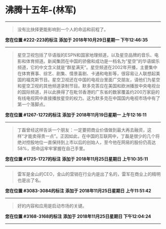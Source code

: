 # 沸腾十五年-(林军)

---

> 没有比抉择更能影响到一个人的命运和前程了。

**您在位置 #222-223的标注** **添加于 2018年10月29日星期一 下午12:46:35**

---

> 星空卫视包括了华语版的ESPN和国家地理频道，以及星空品牌的音乐、电影和体育频道。新闻集团在中国的骄傲和成功是一档名为“星空”的华语娱乐频道，它的中文含义就是“群星满天”。星空频道在2002年开播，主要集中在体育赛事、综艺、剧集、情景喜剧、卡通和电影等，很容易让人联想起美国的福克斯节目。星空卫视还在中国的电视台里面广交朋友，请他们为星空和星空卫视的其他频道录制节目。默多克答应在美国和欧洲播放中央电视台的国际频道，并以此换得了在毗邻香港的广东省的数家覆盖约200万家庭的有线电视网中直接播放星空的权力。这为默多克在中国国内电视市场中有了第一个落脚点。

**您在位置 #1267-1272的标注** **添加于 2018年11月19日星期一 上午12:16:11**

---

> 丁磊曾经这样告诉一个朋友：一定要把商业价值做到最大再去融资，这样“才能卖得贵一点”。正因如此，在中国的互联网中，丁磊是很少的几个将绝对控股地位一直保持到上市以后的创始人，至今他在网易的股份仍高达58%，把命运牢牢掌握在自己手里。

**您在位置 #1725-1727的标注** **添加于 2018年11月25日星期日 上午10:35:11**

---

> 雷军是金山的CEO，金山的营销在行业内是出了名的，雷军在商业上的精明也是出了名。

**您在位置 #3083-3084的标注** **添加于 2018年11月25日星期日 上午11:51:42**

---

> 好的内容和应用是启动市场的关键。

**您在位置 #3168-3168的标注** **添加于 2018年11月25日星期日 下午12:04:24**

---

